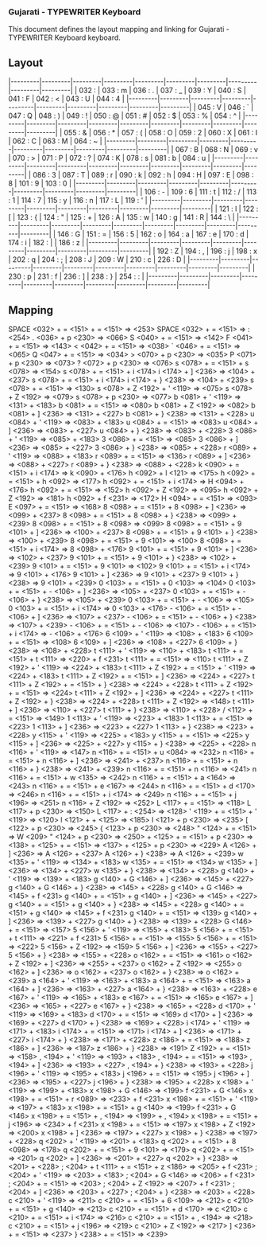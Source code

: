 ### Gujarati - TYPEWRITER Keyboard
This document defines the layout mapping and linking for Gujarati - TYPEWRITER Keyboard keyboard.

## Layout
|---------|---------|---------|---------|---------|---------|---------|---------|---------|---------|
| 032 :   | 033 : m | 036 : . | 037 : _ | 039 : Y | 040 : S | 041 : F | 042 : < | 043 : U | 044 : 4 |
|---------|---------|---------|---------|---------|---------|---------|---------|---------|---------|
| 045 : V | 046 : \` | 047 : Q | 048 : ) | 049 : ! | 050 : @ | 051 : # | 052 : $ | 053 : % | 054 : ^ |
|---------|---------|---------|---------|---------|---------|---------|---------|---------|---------|
| 055 : & | 056 : * | 057 : ( | 058 : O | 059 : 2 | 060 : X | 061 : I | 062 : C | 063 : M | 064 : ~ |
|---------|---------|---------|---------|---------|---------|---------|---------|---------|---------|
| 067 : B | 068 : N | 069 : v | 070 : > | 071 : P | 072 : ? | 074 : K | 078 : s | 081 : b | 084 : u |
|---------|---------|---------|---------|---------|---------|---------|---------|---------|---------|
| 086 : 3 | 087 : T | 089 : r | 090 : k | 092 : h | 094 : H | 097 : E | 098 : 8 | 101 : 9 | 103 : 0 |
|---------|---------|---------|---------|---------|---------|---------|---------|---------|---------|
| 106 : - | 109 : 6 | 111 : t | 112 : / | 113 : 1 | 114 : 7 | 115 : y | 116 : n | 117 : L | 119 : ' |
|---------|---------|---------|---------|---------|---------|---------|---------|---------|---------|
| 121 : l | 122 : [ | 123 : { | 124 : " | 125 : + | 126 : A | 135 : w | 140 : g | 141 : R | 144 : \ |
|---------|---------|---------|---------|---------|---------|---------|---------|---------|---------|
| 146 : G | 151 : = | 156 : 5 | 162 : o | 164 : a | 167 : e | 170 : d | 174 : i | 182 : | | 186 : z |
|---------|---------|---------|---------|---------|---------|---------|---------|---------|---------|
| 192 : Z | 194 : , | 196 : j | 198 : x | 202 : q | 204 : ; | 208 : J | 209 : W | 210 : c | 226 : D |
|---------|---------|---------|---------|---------|---------|---------|---------|---------|---------|
| 230 : p | 231 : f | 236 : ] | 238 : } | 254 : : |
|---------|---------|---------|---------|---------|---------|---------|---------|---------|---------|

## Mapping
SPACE <032> + = <151> + = <151> => <253>
SPACE <032> + = <151> => : <254>
. <036> + p <230> => <066>
S <040> + = <151> => <142>
F <041> + = <151> => <143>
< <042> + = <151> => <038>
\` <046> + = <151> => <065>
Q <047> + = <151> => <034>
\> <070> + p <230> => <035>
P <071> + p <230> => <073>
? <072> + p <230> => <076>
s <078> + = <151> + s <078> => <154>
s <078> + = <151> + i <174> i <174> + ] <236> => <104> + <237>
s <078> + = <151> + i <174> i <174> + } <238> => <104> + <239>
s <078> + = <151> => <130>
s <078> + Z <192> + ' <119> => <075>
s <078> + Z <192> => <079>
s <078> + p <230> => <077>
b <081> + ' <119> => <131> + <183>
b <081> + = <151> => <080>
b <081> + Z <192> => <082>
b <081> + ] <236> => <131> + <227>
b <081> + } <238> => <131> + <228>
u <084> + ' <119> => <083> + <183>
u <084> + = <151> => <083>
u <084> + ] <236> => <083> + <227>
u <084> + } <238> => <083> + <228>
3 <086> + ' <119> => <085> + <183>
3 <086> + = <151> => <085>
3 <086> + ] <236> => <085> + <227>
3 <086> + } <238> => <085> + <228>
r <089> + ' <119> => <088> + <183>
r <089> + = <151> => <136>
r <089> + ] <236> => <088> + <227>
r <089> + } <238> => <088> + <228>
k <090> + = <151> + i <174> => k <090> + <176>
h <092> + l <121> => <175>
h <092> + = <151> + h <092> => <177>
h <092> + = <151> + i <174> => H <094> + <176>
h <092> + = <151> => <152>
h <092> + Z <192> => <095>
h <092> + Z <192> => <181>
h <092> + f <231> => <172>
H <094> + = <151> => <093>
E <097> + = <151> => <168>
8 <098> + = <151> + 8 <098> + ] <236> => <099> + <237>
8 <098> + = <151> + 8 <098> + } <238> => <099> + <239>
8 <098> + = <151> + 8 <098> => <099>
8 <098> + = <151> + 9 <101> + ] <236> => <100> + <237>
8 <098> + = <151> + 9 <101> + } <238> => <100> + <239>
8 <098> + = <151> + 9 <101> => <100>
8 <098> + = <151> + i <174> => 8 <098> + <176>
9 <101> + = <151> + 9 <101> + ] <236> => <102> + <237>
9 <101> + = <151> + 9 <101> + } <238> => <102> + <239>
9 <101> + = <151> + 9 <101> => <102>
9 <101> + = <151> + i <174> => 9 <101> + <176>
9 <101> + ] <236> => 9 <101> + <237>
9 <101> + } <238> => 9 <101> + <239>
0 <103> + = <151> + 0 <103> => <104>
0 <103> + = <151> + - <106> + ] <236> => <105> + <237>
0 <103> + = <151> + - <106> + } <238> => <105> + <239>
0 <103> + = <151> + - <106> => <105>
0 <103> + = <151> + i <174> => 0 <103> + <176>
\- <106> + = <151> + - <106> + ] <236> => <107> + <237>
\- <106> + = <151> + - <106> + } <238> => <107> + <239>
\- <106> + = <151> + - <106> => <107>
\- <106> + = <151> + i <174> => - <106> + <176>
6 <109> + ' <119> => <108> + <183>
6 <109> + = <151> => <108>
6 <109> + ] <236> => <108> + <227>
6 <109> + } <238> => <108> + <228>
t <111> + ' <119> => <110> + <183>
t <111> + = <151> + t <111> => <220> + f <231>
t <111> + = <151> => <110>
t <111> + Z <192> + ' <119> => <224> + <183>
t <111> + Z <192> + = <151> + ' <119> => <224> + <183>
t <111> + Z <192> + = <151> + ] <236> => <224> + <227>
t <111> + Z <192> + = <151> + } <238> => <224> + <228>
t <111> + Z <192> + = <151> => <224>
t <111> + Z <192> + ] <236> => <224> + <227>
t <111> + Z <192> + } <238> => <224> + <228>
t <111> + Z <192> => <148>
t <111> + ] <236> => <110> + <227>
t <111> + } <238> => <110> + <228>
/ <112> + = <151> => <149>
1 <113> + ' <119> => <223> + <183>
1 <113> + = <151> => <223>
1 <113> + ] <236> => <223> + <227>
1 <113> + } <238> => <223> + <228>
y <115> + ' <119> => <225> + <183>
y <115> + = <151> => <225>
y <115> + ] <236> => <225> + <227>
y <115> + } <238> => <225> + <228>
n <116> + ' <119> => <147>
n <116> + = <151> + u <084> => <232>
n <116> + = <151> + n <116> + ] <236> => <241> + <237>
n <116> + = <151> + n <116> + } <238> => <241> + <239>
n <116> + = <151> + n <116> => <241>
n <116> + = <151> + w <135> => <242>
n <116> + = <151> + a <164> => <243>
n <116> + = <151> + e <167> => <244>
n <116> + = <151> + d <170> => <246>
n <116> + = <151> + i <174> => <249>
n <116> + = <151> + j <196> => <251>
n <116> + Z <192> => <252>
L <117> + = <151> => <118>
L <117> + p <230> => <150>
L <117> + : <254> => <128>
' <119> + = <151> + ' <119> => <120>
l <121> + + <125> => <185>
l <121> + p <230> => <235>
[ <122> + p <230> => <245>
{ <123> + p <230> => <248>
" <124> + = <151> => W <209>
" <124> + p <230> => <250>
\+ <125> + = <151> + p <230> => <138>
\+ <125> + = <151> => <137>
\+ <125> + p <230> => <229>
A <126> + ] <236> => A <126> + <237>
A <126> + } <238> => A <126> + <239>
w <135> + ' <119> => <134> + <183>
w <135> + = <151> => <134>
w <135> + ] <236> => <134> + <227>
w <135> + } <238> => <134> + <228>
g <140> + ' <119> => <139> + <183>
g <140> + G <146> + ] <236> => <145> + <227>
g <140> + G <146> + } <238> => <145> + <228>
g <140> + G <146> => <145> + f <231>
g <140> + = <151> + g <140> + ] <236> => <145> + <227>
g <140> + = <151> + g <140> + } <238> => <145> + <228>
g <140> + = <151> + g <140> => <145> + f <231>
g <140> + = <151> => <139>
g <140> + ] <236> => <139> + <227>
g <140> + } <238> => <139> + <228>
G <146> + = <151> => <157>
5 <156> + ' <119> => <155> + <183>
5 <156> + = <151> + t <111> => <221> + f <231>
5 <156> + = <151> => <155>
5 <156> + = <151> => <222>
5 <156> + Z <192> => <159>
5 <156> + ] <236> => <155> + <227>
5 <156> + } <238> => <155> + <228>
o <162> + = <151> => <161>
o <162> + Z <192> + ] <236> => <255> + <237>
o <162> + Z <192> => <255>
o <162> + ] <236> => o <162> + <237>
o <162> + } <238> => o <162> + <239>
a <164> + ' <119> => <163> + <183>
a <164> + = <151> => <163>
a <164> + ] <236> => <163> + <227>
a <164> + } <238> => <163> + <228>
e <167> + ' <119> => <165> + <183>
e <167> + = <151> => <165>
e <167> + ] <236> => <165> + <227>
e <167> + } <238> => <165> + <228>
d <170> + ' <119> => <169> + <183>
d <170> + = <151> => <169>
d <170> + ] <236> => <169> + <227>
d <170> + } <238> => <169> + <228>
i <174> + ' <119> => <171> + <183>
i <174> + = <151> => <171>
i <174> + ] <236> => <171> + <227>
i <174> + } <238> => <171> + <228>
z <186> + = <151> => <188>
z <186> + ] <236> => <187>
z <186> + } <238> => <191>
Z <192> + = <151> => <158>
, <194> + ' <119> => <193> + <183>
, <194> + = <151> => <193>
, <194> + ] <236> => <193> + <227>
, <194> + } <238> => <193> + <228>
j <196> + ' <119> => <195> + <183>
j <196> + = <151> => <195>
j <196> + ] <236> => <195> + <227>
j <196> + } <238> => <195> + <228>
x <198> + ' <119> => <199> + <183>
x <198> + G <146> => <199> f <231> + G <146>
x <198> + = <151> + r <089> => <233> + f <231>
x <198> + = <151> + ' <119> => <197> + <183>
x <198> + = <151> + g <140> => <199> f <231> + G <146>
x <198> + = <151> + , <194> => <199> + , <194>
x <198> + = <151> + j <196> => <234> + f <231>
x <198> + = <151> => <197>
x <198> + Z <192> => <200>
x <198> + ] <236> => <197> + <227>
x <198> + } <238> => <197> + <228>
q <202> + ' <119> => <201> + <183>
q <202> + = <151> + 8 <098> => <178>
q <202> + = <151> + 9 <101> => <179>
q <202> + = <151> => <201>
q <202> + ] <236> => <201> + <227>
q <202> + } <238> => <201> + <228>
; <204> + t <111> + = <151> + z <186> => <205> + f <231>
; <204> + ' <119> => <203> + <183>
; <204> + G <146> => <206> + f <231>
; <204> + = <151> => <203>
; <204> + Z <192> => <207> + f <231>
; <204> + ] <236> => <203> + <227>
; <204> + } <238> => <203> + <228>
c <210> + ' <119> => <211>
c <210> + = <151> + 6 <109> => <212>
c <210> + = <151> + g <140> => <213>
c <210> + = <151> + d <170> => c <210>
c <210> + = <151> + i <174> => <216>
c <210> + = <151> + , <194> => <218>
c <210> + = <151> + j <196> => <219>
c <210> + Z <192> => <217>
] <236> + = <151> => <237>
} <238> + = <151> => <239>
